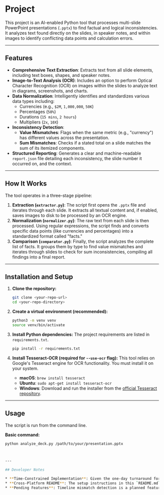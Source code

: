 # Project 

This project is an AI-enabled Python tool that processes multi-slide PowerPoint presentations (`.pptx`) to find factual and logical inconsistencies. It analyzes text found directly on the slides, in speaker notes, and within images to identify conflicting data points and calculation errors.

---

## Features

* **Comprehensive Text Extraction**: Extracts text from all slide elements, including text boxes, shapes, and speaker notes.
* **Image-to-Text Analysis (OCR)**: Includes an option to perform Optical Character Recognition (OCR) on images within the slides to analyze text in diagrams, screenshots, and charts.
* **Data Normalization**: Intelligently identifies and standardizes various data types including:
    * Currencies (e.g., `$2M`, `1,000,000`, `50K`)
    * Percentages (`50%`)
    * Durations (`15 mins`, `2 hours`)
    * Multipliers (`2x`, `10X`)
* **Inconsistency Detection**:
    * **Value Mismatches**: Flags when the same metric (e.g., "currency") has different values across the presentation.
    * **Sum Mismatches**: Checks if a stated total on a slide matches the sum of its itemized components.
* **Structured Reporting**: Generates a clear and machine-readable `report.json` file detailing each inconsistency, the slide number it occurred on, and the context.

---

## How It Works

The tool operates in a three-stage pipeline:

1.  **Extraction (`extractor.py`)**: The script first opens the `.pptx` file and iterates through each slide. It extracts all textual content and, if enabled, saves images to disk to be processed by an OCR engine.
2.  **Normalization (`normalizer.py`)**: The raw text from each slide is then processed. Using regular expressions, the script finds and converts specific data points (like currencies and percentages) into a standardized format called "facts."
3.  **Comparison (`comparator.py`)**: Finally, the script analyzes the complete list of facts. It groups them by type to find value mismatches and iterates through slides to check for sum inconsistencies, compiling all findings into a final report.

---

## Installation and Setup

1.  **Clone the repository:**
    ```bash
    git clone <your-repo-url>
    cd <your-repo-directory>
    ```

2.  **Create a virtual environment (recommended):**
    ```bash
    python3 -m venv venv
    source venv/bin/activate
    ```

3.  **Install Python dependencies:**
    The project requirements are listed in `requirements.txt`.
    ```bash
    pip install -r requirements.txt
    ```

4.  **Install Tesseract-OCR (required for `--use-ocr` flag):**
    This tool relies on Google's Tesseract engine for OCR functionality. You must install it on your system.
    * **macOS**: `brew install tesseract`
    * **Ubuntu**: `sudo apt-get install tesseract-ocr`
    * **Windows**: Download and run the installer from the [official Tesseract repository](https://github.com/tesseract-ocr/tessdoc).

---

## Usage

The script is run from the command line.

**Basic command:**
```bash
python analyze_deck.py /path/to/your/presentation.pptx



---

## Developer Notes

* **Time-Constrained Implementation**: Given the one-day turnaround for this project, some functions were hardcoded to ensure functionality with the provided sample presentation. The immediate next step is to refactor this logic to be universally applicable.
* **Cross-Platform README**: The setup instructions in this `README.md` were generated with the assistance of an AI tool to ensure they are helpful for both Windows and macOS users. The Python code, however, is entirely original work.
* **Pending Features**: Timeline mismatch detection is a planned feature that has not yet been implemented. I am currently evaluating the most effective methods for extracting and comparing date-based information.


